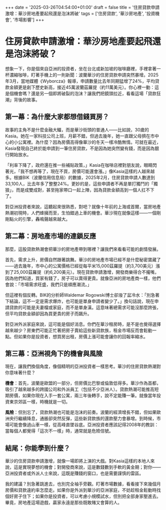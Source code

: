 +++
date = '2025-03-26T04:54:00+01:00'
draft = false
title = '住房貸款申請激增：華沙房地產要起飛還是泡沫將破'
tags = ['住房貸款', '華沙房地產', '投資機會', '市場影響']
+++

# 住房貸款申請激增：華沙房地產要起飛還是泡沫將破？

想象一下，你是個來自亞洲的投資者，坐在台北或新加坡的咖啡廳裡，手裡拿著一杯濃縮咖啡，盯著手機上的一則新聞：波蘭華沙的住房貸款申請突然暴增。2025年3月，當地媒體《Wyborcza》報導，申請數量比去年同期猛增了24%，平均貸款金額更是創下歷史新高，接近45萬波蘭茲羅提（約11萬美元）。你心裡一動：這是個機會嗎？還是另一個即將破裂的泡沫？讓我們把鏡頭拉近，看看這場「貸款狂潮」背後的故事。

## 第一幕：為什麼大家都想借錢買房？

故事的主角不是什麼金融大鱷，而是華沙街頭的普通人——比如說，30歲的Kasia。她在一家科技公司上班，月薪不錯，但過去幾年，她一直跟父母擠在市中心的小公寓裡。為什麼？因為房價高得像華沙的冬天一樣冷酷無情。可就在最近，Kasia發現自己終於能申請到一筆住房貸款，不是因為她突然變有錢，而是因為銀行開始放水。

「利率下降了，政府還在推一些補貼政策，」Kasia在咖啡店裡對朋友說，眼睛閃著光，「我不想再等了，現在不買，房價可能還會漲。」像Kasia這樣的人越來越多。根據BIK（波蘭信用信息局）的數據，2025年2月，住房貸款申請人數達到33,100人，比去年多了整整24%。更妙的是，這些申請者不再是單打獨鬥的「獨狼」，而是成雙成對，甚至拖家帶口一起上陣，因為貸款金額高到一個人扛不下了。

對亞洲投資者來說，這聽起來很熟悉，對吧？就像十年前的上海或首爾，當房地產熱潮初現時，人們蜂擁而至，生怕錯過上車的機會。華沙現在就像這樣——一個剛剛點火的引擎，轟鳴聲越來越大。

## 第二幕：房地產市場的連鎖反應

那麼，這股貸款熱潮會把華沙的房地產帶到哪裡？讓我們來看看可能的劇情發展。

首先，需求上升，房價自然跟著跳舞。華沙的房地產市場已經不是什麼秘密寶藏了——過去幾年，市中心的公寓價格已經從每平米15,000茲羅提（約3,700美元）漲到了25,000茲羅提（約6,200美元）。現在貸款申請激增，開發商樂得合不攏嘴，因為他們知道，買家有錢了，房子可以賣得更貴。就像亞洲的房地產商一樣，他們會說：「市場需求旺盛，我們只是順應潮流。」

但這裡有個反轉。BIK的分析師Waldemar Rogowski博士卻潑了盆冷水：「別急著下結論，這不一定是需求爆炸，也可能是單身申請者變少了。」換句話說，現在申請貸款的可能是夫妻檔或家庭，而不是單身漢。這意味著總需求可能沒那麼誇張，但平均貸款金額卻因為買更貴的房子而飆升。

對亞洲外派家庭來說，這可能是個好消息。你們在華沙租房時，是不是也覺得選擇越來越少？房東們可能正忙著把房子賣給這些新貸款族，租金市場反而會鬆動一點。但如果你是投資者，想買房出租，房價上漲可能會讓你的回報率縮水。

## 第三幕：亞洲視角下的機會與風險

現在，讓我們換個角度，像個精明的亞洲投資者一樣思考。華沙的住房貸款熱潮對你意味著什麼？

**機會**：首先，波蘭是歐盟的一部分，但房價比巴黎或倫敦低得多。華沙作為首都，吸引了越來越多的跨國公司和外派員工（包括不少亞洲人）。貸款熱潮可能推高短期房價，如果你現在入手一套公寓，兩三年後轉手，說不定能賺一筆。就像當年投資東京郊區一樣，時機就是一切。

**風險**：但別忘了，貸款熱潮也可能是泡沫的前奏。波蘭的經濟增長不錯，但如果歐洲央行繼續降息，通脹卻突然反彈，這些新貸款族的還款壓力會暴增。到時候，市場可能會像過山車一樣，從高峰直墜谷底。亞洲投資者應該記得2008年的教訓：當每個人都覺得「這次不一樣」時，通常就是危險信號。

## 結尾：你能學到什麼？

華沙的住房貸款申請激增，就像一場即將上演的大戲。對Kasia這樣的本地人來說，這是實現夢想的機會；對開發商來說，這是數錢數到手軟的黃金期；對你——亞洲投資者或外派人士來說，這既是賺錢的窗口，也是需要謹慎的雷區。

我的建議？別急著跳進去，也別完全袖手旁觀。盯著市場數據，看看接下來幾個月房價和貸款違約率怎麼走。如果你是外派到華沙的亞洲家庭，不妨趁租金鬆動時找個好房子住下；如果你是投資者，可以考慮小規模試水，但別把全部身家壓進去。畢竟，房地產這場遊戲，贏家永遠是那些既敢賭又會算的人。